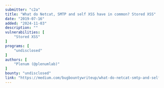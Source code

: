 ```yaml
---
submitter: "c2a"
title: "What do Netcat, SMTP and self XSS have in common? Stored XSS"
date: "2019-07-16"
added: "2024-11-03"
description: ""
vulnerabilities: [
    "Stored XSS"
]
programs: [
    "undisclosed"
]
authors: [
    "Plenum (@plenumlab)"
]
bounty: "undisclosed"
link: "https://medium.com/bugbountywriteup/what-do-netcat-smtp-and-self-xss-have-in-common-stored-xss-a05648b72002"
---
```




